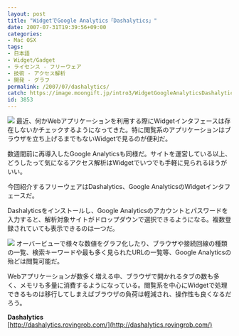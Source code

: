 ```yaml
---
layout: post
title: "WidgetでGoogle Analytics「Dashalytics」"
date: 2007-07-31T19:39:56+09:00
categories:
- Mac OSX
tags: 
- 日本語
- Widget/Gadget
- ライセンス - フリーウェア
- 技術 - アクセス解析
- 開発 - グラフ
permalink: /2007/07/dashalytics/
catch: https://image.moongift.jp/intro3/WidgetGoogleAnalyticsDashalytics_F171/Screenshot_10_thumb.png
id: 3853
---
```

[![](https://image.moongift.jp/intro3/WidgetGoogleAnalyticsDashalytics_F171/Screenshot_11_thumb.png)](https://image.moongift.jp/intro3/WidgetGoogleAnalyticsDashalytics_F171/Screenshot_112.png) 最近、何かWebアプリケーションを利用する際にWidgetインタフェースは存在しないかチェックするようになってきた。特に閲覧系のアプリケーションはブラウザを立ち上げるまでもないWidgetで見るのが便利だ。   
  
数週間前に再導入したGoogle Analyticsも同様だ。サイトを運営している以上、どうしたって気になるアクセス解析はWidgetでいつでも手軽に見られるほうがいい。   
  
今回紹介するフリーウェアはDashalytics、Google AnalyticsのWidgetインタフェースだ。   
  
<!--more-->  
  
Dashalyticsをインストールし、Google Analyticsのアカウントとパスワードを入力すると、解析対象サイトがドロップダウンで選択できるようになる。複数登録されていても表示できるのは一つだ。   
  
[![](https://image.moongift.jp/intro3/WidgetGoogleAnalyticsDashalytics_F171/Screenshot_10_thumb.png)](https://image.moongift.jp/intro3/WidgetGoogleAnalyticsDashalytics_F171/Screenshot_104.png) オーバービューで様々な数値をグラフ化したり、ブラウザや接続回線の種類の一覧、検索キーワードや最も多く見られたURLの一覧等、Google Analyticsの殆どは閲覧可能だ。   
  
Webアプリケーションが数多く増える中、ブラウザで開かれるタブの数も多く、メモリも多量に消費するようになっている。閲覧系を中心にWidgetで処理できるものは移行してしまえばブラウザの負荷は軽減され、操作性も良くなるだろう。   
  
**Dashalytics**  
[http://dashalytics.rovingrob.com/](http://dashalytics.rovingrob.com/)